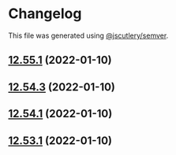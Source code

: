 # Changelog

This file was generated using [@jscutlery/semver](https://github.com/jscutlery/semver).

## [12.55.1](https://github.com/Angular-RU/angular-ru-sdk/compare/@angular-ru/typescript_12.55.0...@angular-ru/typescript_12.55.1) (2022-01-10)



## [12.54.3](https://github.com/Angular-RU/angular-ru-sdk/compare/@angular-ru/typescript_12.54.2...@angular-ru/typescript_12.54.3) (2022-01-10)



## [12.54.1](https://github.com/Angular-RU/angular-ru-sdk/compare/@angular-ru/typescript_12.54.0...@angular-ru/typescript_12.54.1) (2022-01-10)



## [12.53.1](https://github.com/Angular-RU/angular-ru-sdk/compare/@angular-ru/typescript_12.53.0...@angular-ru/typescript_12.53.1) (2022-01-10)
